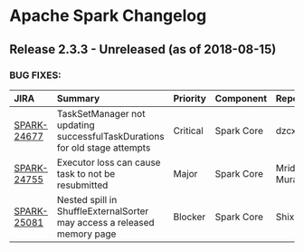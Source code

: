 
<!---
# Licensed to the Apache Software Foundation (ASF) under one
# or more contributor license agreements.  See the NOTICE file
# distributed with this work for additional information
# regarding copyright ownership.  The ASF licenses this file
# to you under the Apache License, Version 2.0 (the
# "License"); you may not use this file except in compliance
# with the License.  You may obtain a copy of the License at
#
#     http://www.apache.org/licenses/LICENSE-2.0
#
# Unless required by applicable law or agreed to in writing, software
# distributed under the License is distributed on an "AS IS" BASIS,
# WITHOUT WARRANTIES OR CONDITIONS OF ANY KIND, either express or implied.
# See the License for the specific language governing permissions and
# limitations under the License.
-->
# Apache Spark Changelog

## Release 2.3.3 - Unreleased (as of 2018-08-15)



### BUG FIXES:

| JIRA | Summary | Priority | Component | Reporter | Contributor |
|:---- |:---- | :--- |:---- |:---- |:---- |
| [SPARK-24677](https://issues.apache.org/jira/browse/SPARK-24677) | TaskSetManager not updating successfulTaskDurations for old stage attempts |  Critical | Spark Core | dzcxzl | dzcxzl |
| [SPARK-24755](https://issues.apache.org/jira/browse/SPARK-24755) | Executor loss can cause task to not be resubmitted |  Major | Spark Core | Mridul Muralidharan | Hieu Tri Huynh |
| [SPARK-25081](https://issues.apache.org/jira/browse/SPARK-25081) | Nested spill in ShuffleExternalSorter may access a released memory page |  Blocker | Spark Core | Shixiong Zhu | Shixiong Zhu |


